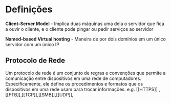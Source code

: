 # Definições
**Client-Server Model** - Implica duas máquinas uma dela o servidor que fica a  ouvir o cliente, e o cliente pode pingar ou pedir serviços ao servidor

**Named-based Virtual hosting** - Maneira de por dois domínios em um único servidor com um único IP

## Protocolo de Rede 
Um protocolo de rede é um conjunto de regras e convenções que permite a comunicação entre dispositivos em uma rede de computadores. Especificamente, ele define os procedimentos e formatos que os dispositivos em uma rede usam para trocar informações.
e.g. [[HTTPS]] ,[[FTB]],[[TCP]],[[SMB]],[[UDP]], 